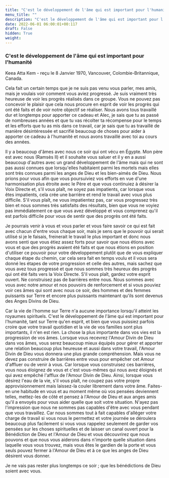 ```yaml
---
title: "C'est le développement de l'âme qui est important pour l'humanité"
menu_title: ""
description: "C'est le développement de l'âme qui est important pour l'humanité"
date: 2022-06-01 06:00:01+00:117
draft: False
hidden: True
weight:
---
```

### C'est le développement de l'âme qui est important pour l'humanité

Keea Atta Kem - reçu le 8 Janvier 1970, Vancouver, Colombie-Britannique, Canada.

Cela fait un certain temps que je ne suis pas venu vous parler, mes amis, mais je voulais voir comment vous aviez progressé. Je suis vraiment très heureuse de voir les progrès réalisés dans ce groupe. Vous ne pouvez pas concevoir le plaisir que cela nous procure en esprit de voir les progrès qui ont été faits et de voir notre objectif se réaliser. Nous avons tous travaillé dur et longtemps pour apporter ce cadeau et Alec, je sais que tu as passé de nombreuses années et que tu vas récolter ta récompense pour le temps et les efforts que tu as mis dans ce travail, car je sais que tu as travaillé de manière désintéressée et sacrifié beaucoup de choses pour aider à apporter ce cadeau à l'humanité et nous avons travaillé avec toi au cours des années.

Il y a beaucoup d'âmes avec nous ce soir qui ont vécu en Égypte. Mon père est avec nous (Ramsès II) et il souhaite vous saluer et il y en a aussi beaucoup d'autres avec un grand développement de l'âme mais qui ne sont pas aussi connues que lorsqu'elles habitaient parmi les mortels mais elles sont très connues parmi les anges de Dieu et les bien-aimés de Dieu. Nous prions pour vous afin que vous poursuiviez vos efforts en vue d'une harmonisation plus étroite avec le Père et que vous continuiez à désirer la Voix Directe et, s'il vous plaît, ne soyez pas impatients, car lorsque vous êtes impatients, cela crée une barrière et rend le travail avec vous plus difficile. S'il vous plaît, ne vous impatientez pas, car vous progressez très bien et nous sommes très satisfaits des résultats, bien que vous ne voyiez pas immédiatement ce que vous avez développé et vous comprenez qu'il est parfois difficile pour vous de sentir que des progrès ont été faits.

Je pourrais venir à vous et vous parler et vous faire savoir ce qui est fait avec chacun d'entre vous chaque soir, mais je sens que le pouvoir qui serait utilisé si je le faisais, freinerait le travail le plus important et donc nous avons senti que vous étiez assez forts pour savoir que nous étions avec vous et que des progrès avaient été faits et que nous étions en position d'utiliser ce pouvoir pour votre développement plutôt que de vous expliquer chaque étape du chemin, car cela sera fait en temps voulu et il vous sera donné les étapes de votre progression et celle des autres, mais sachez que vous avez tous progressé et que nous sommes très heureux des progrès qui ont été faits vers la Voix Directe. S'il vous plaît, gardez votre esprit ouvert. Ne construisez pas de barrières entre nous. Nous sommes avec vous avec notre amour et nos pouvoirs de renforcement et si vous pouviez voir ces âmes qui sont avec nous ce soir, des hommes et des femmes puissants sur Terre et encore plus puissants maintenant qu'ils sont devenus des Anges Divins de Dieu.

Car la vie de l'homme sur Terre n'a aucune importance lorsqu'il atteint les royaumes spirituels. C'est le développement de l'âme qui est important pour l'humanité, tant sur Terre qu'en esprit, et bien que vous puissiez parfois croire que votre travail quotidien et la vie de vos familles sont plus importants, il n'en est rien. La chose la plus importante dans vos vies est la progression de vos âmes. Lorsque vous recevrez l'Amour Divin de Dieu dans vos âmes, vous serez beaucoup mieux équipés pour gérer et apporter une relation beaucoup plus heureuse et aussi dans votre travail, l'Amour Divin de Dieu vous donnera une plus grande compréhension. Mais vous ne devez pas construire de barrières entre vous pour empêcher cet Amour d'affluer ou de venir à vous. Car lorsque vous construisez ces barrières, vous nous éloignez de vous et c'est vous-mêmes qui nous avez éloignés et qui avez empêché l'afflux de l'Amour Divin de Dieu. Ainsi, lorsque vous désirez l'eau de la vie, s'il vous plaît, ne coupez pas votre propre approvisionnement mais laissez-la couler librement dans votre âme. Faites-en une habitude en vous et au moment même où vos pensées deviennent telles, mettez-les de côté et pensez à l'Amour de Dieu et aux anges amis qu'il a envoyés pour vous aider quelle que soit votre situation. N'ayez pas l'impression que nous ne sommes pas capables d'être avec vous pendant que vous travaillez. Car nous sommes tout à fait capables d'alléger votre charge de travail si vous nous le permettez et votre journée se déroulera beaucoup plus facilement si vous vous rappelez seulement de garder vos pensées sur les choses spirituelles et de laisser un canal ouvert pour la Bénédiction de Dieu et l'Amour de Dieu et vous découvrirez que nous pouvons et que nous vous aiderons dans n'importe quelle situation dans laquelle vous vous trouvez, mais vous êtes le gardien de la porte et vous seuls pouvez fermer à l'Amour de Dieu et à ce que les anges de Dieu désirent vous donner.

Je ne vais pas rester plus longtemps ce soir ; que les bénédictions de Dieu soient avec vous.
